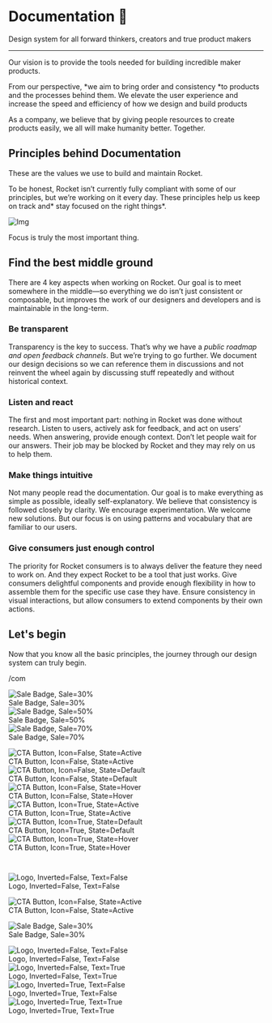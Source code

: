 
# Documentation 🚀

Design system for all forward thinkers, creators and true product makers

---

Our vision is to provide the tools needed for building incredible maker products.

From our perspective, *we aim to bring order and consistency *to products and the processes behind them. We elevate the user experience and increase the speed and efficiency of how we design and build products

As a company, we believe that by giving people resources to create products easily, we all will make humanity better. Together.

## Principles behind Documentation

These are the values we use to build and maintain Rocket.

To be honest, Rocket isn’t currently fully compliant with some of our principles, but we’re working on it every day. These principles help us keep on track and* stay focused on the right things*.

![Img](https://studio-assets.supernova.io/design-systems/14533/9289758a-6300-472a-bbc6-a57098081abf.jpeg)

Focus is truly the most important thing.

## Find the best middle ground

There are 4 key aspects when working on Rocket. Our goal is to meet somewhere in the middle—so everything we do isn’t just consistent or composable, but improves the work of our designers and developers and is maintainable in the long-term.

### Be transparent

Transparency is the key to success. That’s why we have a *public roadmap and open feedback channels*. But we’re trying to go further. We document our design decisions so we can reference them in discussions and not reinvent the wheel again by discussing stuff repeatedly and without historical context.

### Listen and react

The first and most important part: nothing in Rocket was done without research. Listen to users, actively ask for feedback, and act on users’ needs. When answering, provide enough context. Don’t let people wait for our answers. Their job may be blocked by Rocket and they may rely on us to help them.

### Make things intuitive

Not many people read the documentation. Our goal is to make everything as simple as possible, ideally self-explanatory. We believe that consistency is followed closely by clarity. We encourage experimentation. We welcome new solutions. But our focus is on using patterns and vocabulary that are familiar to our users.

### Give consumers just enough control

The priority for Rocket consumers is to always deliver the feature they need to work on. And they expect Rocket to be a tool that just works. Give consumers delightful components and provide enough flexibility in how to assemble them for the specific use case they have. Ensure consistency in visual interactions, but allow consumers to extend components by their own actions.

## Let's begin

Now that you know all the basic principles, the journey through our design system can truly begin.

/com

  
![Sale Badge, Sale=30%](https://studio-assets.supernova.io/design-systems/14533/09aaabc5-33e3-46bf-9d65-9309d6fa8619.png)  
Sale Badge, Sale=30%  
![Sale Badge, Sale=50%](https://studio-assets.supernova.io/design-systems/14533/4c3922e3-dbcc-4d66-aa31-39dfe2b3205f.png)  
Sale Badge, Sale=50%  
![Sale Badge, Sale=70%](https://studio-assets.supernova.io/design-systems/14533/353035bb-ce27-4eb7-aef5-0ffe2f55fd01.png)  
Sale Badge, Sale=70%  


  
![CTA Button, Icon=False, State=Active](https://studio-assets.supernova.io/design-systems/14533/6a784a8c-e745-48db-bdfd-7dba69349235.png)  
CTA Button, Icon=False, State=Active  
![CTA Button, Icon=False, State=Default](https://studio-assets.supernova.io/design-systems/14533/5195445f-adf1-4fb7-be4c-1a9b69fbeb94.png)  
CTA Button, Icon=False, State=Default  
![CTA Button, Icon=False, State=Hover](https://studio-assets.supernova.io/design-systems/14533/49ac28a7-ab66-45dc-9a28-573d17831288.png)  
CTA Button, Icon=False, State=Hover  
![CTA Button, Icon=True, State=Active](https://studio-assets.supernova.io/design-systems/14533/484a4db9-3bf0-47a1-80ad-1cc3e32936e5.png)  
CTA Button, Icon=True, State=Active  
![CTA Button, Icon=True, State=Default](https://studio-assets.supernova.io/design-systems/14533/9382e936-2759-4f09-b767-25fef146804d.png)  
CTA Button, Icon=True, State=Default  
![CTA Button, Icon=True, State=Hover](https://studio-assets.supernova.io/design-systems/14533/2e680ad2-19e4-443a-a6d0-dcf3717efb0d.png)  
CTA Button, Icon=True, State=Hover  


```javascript  
  
```

  
![Logo, Inverted=False, Text=False](https://studio-assets.supernova.io/design-systems/14533/751a472a-c70c-4ce8-b0f2-cbf6a2049822.png)  
Logo, Inverted=False, Text=False  


  
  


  
![CTA Button, Icon=False, State=Active](https://studio-assets.supernova.io/design-systems/14533/6a784a8c-e745-48db-bdfd-7dba69349235.png)  
CTA Button, Icon=False, State=Active  


  
![Sale Badge, Sale=30%](https://studio-assets.supernova.io/design-systems/14533/09aaabc5-33e3-46bf-9d65-9309d6fa8619.png)  
Sale Badge, Sale=30%  


  
![Logo, Inverted=False, Text=False](https://studio-assets.supernova.io/design-systems/14533/751a472a-c70c-4ce8-b0f2-cbf6a2049822.png)  
Logo, Inverted=False, Text=False  
![Logo, Inverted=False, Text=True](https://studio-assets.supernova.io/design-systems/14533/ff0ffb42-60b8-42f0-be9a-35e51c9c0395.png)  
Logo, Inverted=False, Text=True  
![Logo, Inverted=True, Text=False](https://studio-assets.supernova.io/design-systems/14533/43ad56a2-ba57-4bf7-bdfd-4ba2af3caad4.png)  
Logo, Inverted=True, Text=False  
![Logo, Inverted=True, Text=True](https://studio-assets.supernova.io/design-systems/14533/6ae2982a-e17d-472e-9208-2e6324893754.png)  
Logo, Inverted=True, Text=True  

